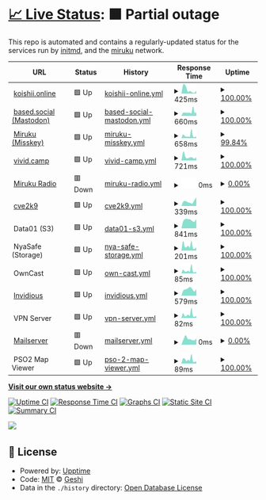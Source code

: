 # [📈 Live Status](https://status.miruku.cafe): <!--live status--> **🟧 Partial outage**

This repo is automated and contains a regularly-updated status for the services run by [initmd](geshii.moe), and the [miruku](miruku.cafe) network.

<!--start: status pages-->
<!-- This summary is generated by Upptime (https://github.com/upptime/upptime) -->
<!-- Do not edit this manually, your changes will be overwritten -->
<!-- prettier-ignore -->
| URL | Status | History | Response Time | Uptime |
| --- | ------ | ------- | ------------- | ------ |
| <img alt="" src="https://koishii.online/favicon.ico" height="13"> [koishii.online](https://koishii.online) | 🟩 Up | [koishii-online.yml](https://github.com/hytracer/status/commits/HEAD/history/koishii-online.yml) | <details><summary><img alt="Response time graph" src="./graphs/koishii-online/response-time-week.png" height="20"> 425ms</summary><br><a href="https://status.koishii.online/history/koishii-online"><img alt="Response time 500" src="https://img.shields.io/endpoint?url=https%3A%2F%2Fraw.githubusercontent.com%2Fhytracer%2Fstatus%2FHEAD%2Fapi%2Fkoishii-online%2Fresponse-time.json"></a><br><a href="https://status.koishii.online/history/koishii-online"><img alt="24-hour response time 303" src="https://img.shields.io/endpoint?url=https%3A%2F%2Fraw.githubusercontent.com%2Fhytracer%2Fstatus%2FHEAD%2Fapi%2Fkoishii-online%2Fresponse-time-day.json"></a><br><a href="https://status.koishii.online/history/koishii-online"><img alt="7-day response time 425" src="https://img.shields.io/endpoint?url=https%3A%2F%2Fraw.githubusercontent.com%2Fhytracer%2Fstatus%2FHEAD%2Fapi%2Fkoishii-online%2Fresponse-time-week.json"></a><br><a href="https://status.koishii.online/history/koishii-online"><img alt="30-day response time 459" src="https://img.shields.io/endpoint?url=https%3A%2F%2Fraw.githubusercontent.com%2Fhytracer%2Fstatus%2FHEAD%2Fapi%2Fkoishii-online%2Fresponse-time-month.json"></a><br><a href="https://status.koishii.online/history/koishii-online"><img alt="1-year response time 500" src="https://img.shields.io/endpoint?url=https%3A%2F%2Fraw.githubusercontent.com%2Fhytracer%2Fstatus%2FHEAD%2Fapi%2Fkoishii-online%2Fresponse-time-year.json"></a></details> | <details><summary><a href="https://status.koishii.online/history/koishii-online">100.00%</a></summary><a href="https://status.koishii.online/history/koishii-online"><img alt="All-time uptime 99.98%" src="https://img.shields.io/endpoint?url=https%3A%2F%2Fraw.githubusercontent.com%2Fhytracer%2Fstatus%2FHEAD%2Fapi%2Fkoishii-online%2Fuptime.json"></a><br><a href="https://status.koishii.online/history/koishii-online"><img alt="24-hour uptime 100.00%" src="https://img.shields.io/endpoint?url=https%3A%2F%2Fraw.githubusercontent.com%2Fhytracer%2Fstatus%2FHEAD%2Fapi%2Fkoishii-online%2Fuptime-day.json"></a><br><a href="https://status.koishii.online/history/koishii-online"><img alt="7-day uptime 100.00%" src="https://img.shields.io/endpoint?url=https%3A%2F%2Fraw.githubusercontent.com%2Fhytracer%2Fstatus%2FHEAD%2Fapi%2Fkoishii-online%2Fuptime-week.json"></a><br><a href="https://status.koishii.online/history/koishii-online"><img alt="30-day uptime 100.00%" src="https://img.shields.io/endpoint?url=https%3A%2F%2Fraw.githubusercontent.com%2Fhytracer%2Fstatus%2FHEAD%2Fapi%2Fkoishii-online%2Fuptime-month.json"></a><br><a href="https://status.koishii.online/history/koishii-online"><img alt="1-year uptime 99.98%" src="https://img.shields.io/endpoint?url=https%3A%2F%2Fraw.githubusercontent.com%2Fhytracer%2Fstatus%2FHEAD%2Fapi%2Fkoishii-online%2Fuptime-year.json"></a></details>
| <img alt="" src="https://based.social/favicon.ico" height="13"> [based.social (Mastodon)](https://based.social) | 🟩 Up | [based-social-mastodon.yml](https://github.com/hytracer/status/commits/HEAD/history/based-social-mastodon.yml) | <details><summary><img alt="Response time graph" src="./graphs/based-social-mastodon/response-time-week.png" height="20"> 660ms</summary><br><a href="https://status.koishii.online/history/based-social-mastodon"><img alt="Response time 1120" src="https://img.shields.io/endpoint?url=https%3A%2F%2Fraw.githubusercontent.com%2Fhytracer%2Fstatus%2FHEAD%2Fapi%2Fbased-social-mastodon%2Fresponse-time.json"></a><br><a href="https://status.koishii.online/history/based-social-mastodon"><img alt="24-hour response time 406" src="https://img.shields.io/endpoint?url=https%3A%2F%2Fraw.githubusercontent.com%2Fhytracer%2Fstatus%2FHEAD%2Fapi%2Fbased-social-mastodon%2Fresponse-time-day.json"></a><br><a href="https://status.koishii.online/history/based-social-mastodon"><img alt="7-day response time 660" src="https://img.shields.io/endpoint?url=https%3A%2F%2Fraw.githubusercontent.com%2Fhytracer%2Fstatus%2FHEAD%2Fapi%2Fbased-social-mastodon%2Fresponse-time-week.json"></a><br><a href="https://status.koishii.online/history/based-social-mastodon"><img alt="30-day response time 1179" src="https://img.shields.io/endpoint?url=https%3A%2F%2Fraw.githubusercontent.com%2Fhytracer%2Fstatus%2FHEAD%2Fapi%2Fbased-social-mastodon%2Fresponse-time-month.json"></a><br><a href="https://status.koishii.online/history/based-social-mastodon"><img alt="1-year response time 1205" src="https://img.shields.io/endpoint?url=https%3A%2F%2Fraw.githubusercontent.com%2Fhytracer%2Fstatus%2FHEAD%2Fapi%2Fbased-social-mastodon%2Fresponse-time-year.json"></a></details> | <details><summary><a href="https://status.koishii.online/history/based-social-mastodon">100.00%</a></summary><a href="https://status.koishii.online/history/based-social-mastodon"><img alt="All-time uptime 99.03%" src="https://img.shields.io/endpoint?url=https%3A%2F%2Fraw.githubusercontent.com%2Fhytracer%2Fstatus%2FHEAD%2Fapi%2Fbased-social-mastodon%2Fuptime.json"></a><br><a href="https://status.koishii.online/history/based-social-mastodon"><img alt="24-hour uptime 100.00%" src="https://img.shields.io/endpoint?url=https%3A%2F%2Fraw.githubusercontent.com%2Fhytracer%2Fstatus%2FHEAD%2Fapi%2Fbased-social-mastodon%2Fuptime-day.json"></a><br><a href="https://status.koishii.online/history/based-social-mastodon"><img alt="7-day uptime 100.00%" src="https://img.shields.io/endpoint?url=https%3A%2F%2Fraw.githubusercontent.com%2Fhytracer%2Fstatus%2FHEAD%2Fapi%2Fbased-social-mastodon%2Fuptime-week.json"></a><br><a href="https://status.koishii.online/history/based-social-mastodon"><img alt="30-day uptime 95.04%" src="https://img.shields.io/endpoint?url=https%3A%2F%2Fraw.githubusercontent.com%2Fhytracer%2Fstatus%2FHEAD%2Fapi%2Fbased-social-mastodon%2Fuptime-month.json"></a><br><a href="https://status.koishii.online/history/based-social-mastodon"><img alt="1-year uptime 98.66%" src="https://img.shields.io/endpoint?url=https%3A%2F%2Fraw.githubusercontent.com%2Fhytracer%2Fstatus%2FHEAD%2Fapi%2Fbased-social-mastodon%2Fuptime-year.json"></a></details>
| <img alt="" src="https://miruku.cafe/favicon.ico" height="13"> [Miruku (Misskey)](https://miruku.cafe) | 🟩 Up | [miruku-misskey.yml](https://github.com/hytracer/status/commits/HEAD/history/miruku-misskey.yml) | <details><summary><img alt="Response time graph" src="./graphs/miruku-misskey/response-time-week.png" height="20"> 658ms</summary><br><a href="https://status.koishii.online/history/miruku-misskey"><img alt="Response time 1530" src="https://img.shields.io/endpoint?url=https%3A%2F%2Fraw.githubusercontent.com%2Fhytracer%2Fstatus%2FHEAD%2Fapi%2Fmiruku-misskey%2Fresponse-time.json"></a><br><a href="https://status.koishii.online/history/miruku-misskey"><img alt="24-hour response time 680" src="https://img.shields.io/endpoint?url=https%3A%2F%2Fraw.githubusercontent.com%2Fhytracer%2Fstatus%2FHEAD%2Fapi%2Fmiruku-misskey%2Fresponse-time-day.json"></a><br><a href="https://status.koishii.online/history/miruku-misskey"><img alt="7-day response time 658" src="https://img.shields.io/endpoint?url=https%3A%2F%2Fraw.githubusercontent.com%2Fhytracer%2Fstatus%2FHEAD%2Fapi%2Fmiruku-misskey%2Fresponse-time-week.json"></a><br><a href="https://status.koishii.online/history/miruku-misskey"><img alt="30-day response time 1619" src="https://img.shields.io/endpoint?url=https%3A%2F%2Fraw.githubusercontent.com%2Fhytracer%2Fstatus%2FHEAD%2Fapi%2Fmiruku-misskey%2Fresponse-time-month.json"></a><br><a href="https://status.koishii.online/history/miruku-misskey"><img alt="1-year response time 1752" src="https://img.shields.io/endpoint?url=https%3A%2F%2Fraw.githubusercontent.com%2Fhytracer%2Fstatus%2FHEAD%2Fapi%2Fmiruku-misskey%2Fresponse-time-year.json"></a></details> | <details><summary><a href="https://status.koishii.online/history/miruku-misskey">99.84%</a></summary><a href="https://status.koishii.online/history/miruku-misskey"><img alt="All-time uptime 99.62%" src="https://img.shields.io/endpoint?url=https%3A%2F%2Fraw.githubusercontent.com%2Fhytracer%2Fstatus%2FHEAD%2Fapi%2Fmiruku-misskey%2Fuptime.json"></a><br><a href="https://status.koishii.online/history/miruku-misskey"><img alt="24-hour uptime 100.00%" src="https://img.shields.io/endpoint?url=https%3A%2F%2Fraw.githubusercontent.com%2Fhytracer%2Fstatus%2FHEAD%2Fapi%2Fmiruku-misskey%2Fuptime-day.json"></a><br><a href="https://status.koishii.online/history/miruku-misskey"><img alt="7-day uptime 99.84%" src="https://img.shields.io/endpoint?url=https%3A%2F%2Fraw.githubusercontent.com%2Fhytracer%2Fstatus%2FHEAD%2Fapi%2Fmiruku-misskey%2Fuptime-week.json"></a><br><a href="https://status.koishii.online/history/miruku-misskey"><img alt="30-day uptime 99.73%" src="https://img.shields.io/endpoint?url=https%3A%2F%2Fraw.githubusercontent.com%2Fhytracer%2Fstatus%2FHEAD%2Fapi%2Fmiruku-misskey%2Fuptime-month.json"></a><br><a href="https://status.koishii.online/history/miruku-misskey"><img alt="1-year uptime 99.58%" src="https://img.shields.io/endpoint?url=https%3A%2F%2Fraw.githubusercontent.com%2Fhytracer%2Fstatus%2FHEAD%2Fapi%2Fmiruku-misskey%2Fuptime-year.json"></a></details>
| <img alt="" src="https://vivid.camp/favicon.ico" height="13"> [vivid.camp](https://vivid.camp) | 🟩 Up | [vivid-camp.yml](https://github.com/hytracer/status/commits/HEAD/history/vivid-camp.yml) | <details><summary><img alt="Response time graph" src="./graphs/vivid-camp/response-time-week.png" height="20"> 721ms</summary><br><a href="https://status.koishii.online/history/vivid-camp"><img alt="Response time 563" src="https://img.shields.io/endpoint?url=https%3A%2F%2Fraw.githubusercontent.com%2Fhytracer%2Fstatus%2FHEAD%2Fapi%2Fvivid-camp%2Fresponse-time.json"></a><br><a href="https://status.koishii.online/history/vivid-camp"><img alt="24-hour response time 755" src="https://img.shields.io/endpoint?url=https%3A%2F%2Fraw.githubusercontent.com%2Fhytracer%2Fstatus%2FHEAD%2Fapi%2Fvivid-camp%2Fresponse-time-day.json"></a><br><a href="https://status.koishii.online/history/vivid-camp"><img alt="7-day response time 721" src="https://img.shields.io/endpoint?url=https%3A%2F%2Fraw.githubusercontent.com%2Fhytracer%2Fstatus%2FHEAD%2Fapi%2Fvivid-camp%2Fresponse-time-week.json"></a><br><a href="https://status.koishii.online/history/vivid-camp"><img alt="30-day response time 738" src="https://img.shields.io/endpoint?url=https%3A%2F%2Fraw.githubusercontent.com%2Fhytracer%2Fstatus%2FHEAD%2Fapi%2Fvivid-camp%2Fresponse-time-month.json"></a><br><a href="https://status.koishii.online/history/vivid-camp"><img alt="1-year response time 563" src="https://img.shields.io/endpoint?url=https%3A%2F%2Fraw.githubusercontent.com%2Fhytracer%2Fstatus%2FHEAD%2Fapi%2Fvivid-camp%2Fresponse-time-year.json"></a></details> | <details><summary><a href="https://status.koishii.online/history/vivid-camp">100.00%</a></summary><a href="https://status.koishii.online/history/vivid-camp"><img alt="All-time uptime 99.99%" src="https://img.shields.io/endpoint?url=https%3A%2F%2Fraw.githubusercontent.com%2Fhytracer%2Fstatus%2FHEAD%2Fapi%2Fvivid-camp%2Fuptime.json"></a><br><a href="https://status.koishii.online/history/vivid-camp"><img alt="24-hour uptime 100.00%" src="https://img.shields.io/endpoint?url=https%3A%2F%2Fraw.githubusercontent.com%2Fhytracer%2Fstatus%2FHEAD%2Fapi%2Fvivid-camp%2Fuptime-day.json"></a><br><a href="https://status.koishii.online/history/vivid-camp"><img alt="7-day uptime 100.00%" src="https://img.shields.io/endpoint?url=https%3A%2F%2Fraw.githubusercontent.com%2Fhytracer%2Fstatus%2FHEAD%2Fapi%2Fvivid-camp%2Fuptime-week.json"></a><br><a href="https://status.koishii.online/history/vivid-camp"><img alt="30-day uptime 100.00%" src="https://img.shields.io/endpoint?url=https%3A%2F%2Fraw.githubusercontent.com%2Fhytracer%2Fstatus%2FHEAD%2Fapi%2Fvivid-camp%2Fuptime-month.json"></a><br><a href="https://status.koishii.online/history/vivid-camp"><img alt="1-year uptime 99.99%" src="https://img.shields.io/endpoint?url=https%3A%2F%2Fraw.githubusercontent.com%2Fhytracer%2Fstatus%2FHEAD%2Fapi%2Fvivid-camp%2Fuptime-year.json"></a></details>
| <img alt="" src="https://radio.miruku.cafe/favicon.ico" height="13"> [Miruku Radio](https://radio.miruku.cafe) | 🟥 Down | [miruku-radio.yml](https://github.com/hytracer/status/commits/HEAD/history/miruku-radio.yml) | <details><summary><img alt="Response time graph" src="./graphs/miruku-radio/response-time-week.png" height="20"> 0ms</summary><br><a href="https://status.koishii.online/history/miruku-radio"><img alt="Response time 700" src="https://img.shields.io/endpoint?url=https%3A%2F%2Fraw.githubusercontent.com%2Fhytracer%2Fstatus%2FHEAD%2Fapi%2Fmiruku-radio%2Fresponse-time.json"></a><br><a href="https://status.koishii.online/history/miruku-radio"><img alt="24-hour response time 0" src="https://img.shields.io/endpoint?url=https%3A%2F%2Fraw.githubusercontent.com%2Fhytracer%2Fstatus%2FHEAD%2Fapi%2Fmiruku-radio%2Fresponse-time-day.json"></a><br><a href="https://status.koishii.online/history/miruku-radio"><img alt="7-day response time 0" src="https://img.shields.io/endpoint?url=https%3A%2F%2Fraw.githubusercontent.com%2Fhytracer%2Fstatus%2FHEAD%2Fapi%2Fmiruku-radio%2Fresponse-time-week.json"></a><br><a href="https://status.koishii.online/history/miruku-radio"><img alt="30-day response time 0" src="https://img.shields.io/endpoint?url=https%3A%2F%2Fraw.githubusercontent.com%2Fhytracer%2Fstatus%2FHEAD%2Fapi%2Fmiruku-radio%2Fresponse-time-month.json"></a><br><a href="https://status.koishii.online/history/miruku-radio"><img alt="1-year response time 300" src="https://img.shields.io/endpoint?url=https%3A%2F%2Fraw.githubusercontent.com%2Fhytracer%2Fstatus%2FHEAD%2Fapi%2Fmiruku-radio%2Fresponse-time-year.json"></a></details> | <details><summary><a href="https://status.koishii.online/history/miruku-radio">0.00%</a></summary><a href="https://status.koishii.online/history/miruku-radio"><img alt="All-time uptime 5.14%" src="https://img.shields.io/endpoint?url=https%3A%2F%2Fraw.githubusercontent.com%2Fhytracer%2Fstatus%2FHEAD%2Fapi%2Fmiruku-radio%2Fuptime.json"></a><br><a href="https://status.koishii.online/history/miruku-radio"><img alt="24-hour uptime 0.00%" src="https://img.shields.io/endpoint?url=https%3A%2F%2Fraw.githubusercontent.com%2Fhytracer%2Fstatus%2FHEAD%2Fapi%2Fmiruku-radio%2Fuptime-day.json"></a><br><a href="https://status.koishii.online/history/miruku-radio"><img alt="7-day uptime 0.00%" src="https://img.shields.io/endpoint?url=https%3A%2F%2Fraw.githubusercontent.com%2Fhytracer%2Fstatus%2FHEAD%2Fapi%2Fmiruku-radio%2Fuptime-week.json"></a><br><a href="https://status.koishii.online/history/miruku-radio"><img alt="30-day uptime 0.00%" src="https://img.shields.io/endpoint?url=https%3A%2F%2Fraw.githubusercontent.com%2Fhytracer%2Fstatus%2FHEAD%2Fapi%2Fmiruku-radio%2Fuptime-month.json"></a><br><a href="https://status.koishii.online/history/miruku-radio"><img alt="1-year uptime 0.00%" src="https://img.shields.io/endpoint?url=https%3A%2F%2Fraw.githubusercontent.com%2Fhytracer%2Fstatus%2FHEAD%2Fapi%2Fmiruku-radio%2Fuptime-year.json"></a></details>
| <img alt="" src="https://cve2k9.club/favicon.ico" height="13"> [cve2k9](https://cve2k9.club) | 🟩 Up | [cve2k9.yml](https://github.com/hytracer/status/commits/HEAD/history/cve2k9.yml) | <details><summary><img alt="Response time graph" src="./graphs/cve2k9/response-time-week.png" height="20"> 339ms</summary><br><a href="https://status.koishii.online/history/cve2k9"><img alt="Response time 179" src="https://img.shields.io/endpoint?url=https%3A%2F%2Fraw.githubusercontent.com%2Fhytracer%2Fstatus%2FHEAD%2Fapi%2Fcve2k9%2Fresponse-time.json"></a><br><a href="https://status.koishii.online/history/cve2k9"><img alt="24-hour response time 473" src="https://img.shields.io/endpoint?url=https%3A%2F%2Fraw.githubusercontent.com%2Fhytracer%2Fstatus%2FHEAD%2Fapi%2Fcve2k9%2Fresponse-time-day.json"></a><br><a href="https://status.koishii.online/history/cve2k9"><img alt="7-day response time 339" src="https://img.shields.io/endpoint?url=https%3A%2F%2Fraw.githubusercontent.com%2Fhytracer%2Fstatus%2FHEAD%2Fapi%2Fcve2k9%2Fresponse-time-week.json"></a><br><a href="https://status.koishii.online/history/cve2k9"><img alt="30-day response time 192" src="https://img.shields.io/endpoint?url=https%3A%2F%2Fraw.githubusercontent.com%2Fhytracer%2Fstatus%2FHEAD%2Fapi%2Fcve2k9%2Fresponse-time-month.json"></a><br><a href="https://status.koishii.online/history/cve2k9"><img alt="1-year response time 179" src="https://img.shields.io/endpoint?url=https%3A%2F%2Fraw.githubusercontent.com%2Fhytracer%2Fstatus%2FHEAD%2Fapi%2Fcve2k9%2Fresponse-time-year.json"></a></details> | <details><summary><a href="https://status.koishii.online/history/cve2k9">100.00%</a></summary><a href="https://status.koishii.online/history/cve2k9"><img alt="All-time uptime 85.99%" src="https://img.shields.io/endpoint?url=https%3A%2F%2Fraw.githubusercontent.com%2Fhytracer%2Fstatus%2FHEAD%2Fapi%2Fcve2k9%2Fuptime.json"></a><br><a href="https://status.koishii.online/history/cve2k9"><img alt="24-hour uptime 100.00%" src="https://img.shields.io/endpoint?url=https%3A%2F%2Fraw.githubusercontent.com%2Fhytracer%2Fstatus%2FHEAD%2Fapi%2Fcve2k9%2Fuptime-day.json"></a><br><a href="https://status.koishii.online/history/cve2k9"><img alt="7-day uptime 100.00%" src="https://img.shields.io/endpoint?url=https%3A%2F%2Fraw.githubusercontent.com%2Fhytracer%2Fstatus%2FHEAD%2Fapi%2Fcve2k9%2Fuptime-week.json"></a><br><a href="https://status.koishii.online/history/cve2k9"><img alt="30-day uptime 100.00%" src="https://img.shields.io/endpoint?url=https%3A%2F%2Fraw.githubusercontent.com%2Fhytracer%2Fstatus%2FHEAD%2Fapi%2Fcve2k9%2Fuptime-month.json"></a><br><a href="https://status.koishii.online/history/cve2k9"><img alt="1-year uptime 85.99%" src="https://img.shields.io/endpoint?url=https%3A%2F%2Fraw.githubusercontent.com%2Fhytracer%2Fstatus%2FHEAD%2Fapi%2Fcve2k9%2Fuptime-year.json"></a></details>
| <img alt="" src="https://cdn-icons-png.flaticon.com/512/1925/1925155.png" height="13"> Data01 (S3) | 🟩 Up | [data01-s3.yml](https://github.com/hytracer/status/commits/HEAD/history/data01-s3.yml) | <details><summary><img alt="Response time graph" src="./graphs/data01-s3/response-time-week.png" height="20"> 841ms</summary><br><a href="https://status.koishii.online/history/data01-s3"><img alt="Response time 1018" src="https://img.shields.io/endpoint?url=https%3A%2F%2Fraw.githubusercontent.com%2Fhytracer%2Fstatus%2FHEAD%2Fapi%2Fdata01-s3%2Fresponse-time.json"></a><br><a href="https://status.koishii.online/history/data01-s3"><img alt="24-hour response time 795" src="https://img.shields.io/endpoint?url=https%3A%2F%2Fraw.githubusercontent.com%2Fhytracer%2Fstatus%2FHEAD%2Fapi%2Fdata01-s3%2Fresponse-time-day.json"></a><br><a href="https://status.koishii.online/history/data01-s3"><img alt="7-day response time 841" src="https://img.shields.io/endpoint?url=https%3A%2F%2Fraw.githubusercontent.com%2Fhytracer%2Fstatus%2FHEAD%2Fapi%2Fdata01-s3%2Fresponse-time-week.json"></a><br><a href="https://status.koishii.online/history/data01-s3"><img alt="30-day response time 910" src="https://img.shields.io/endpoint?url=https%3A%2F%2Fraw.githubusercontent.com%2Fhytracer%2Fstatus%2FHEAD%2Fapi%2Fdata01-s3%2Fresponse-time-month.json"></a><br><a href="https://status.koishii.online/history/data01-s3"><img alt="1-year response time 1006" src="https://img.shields.io/endpoint?url=https%3A%2F%2Fraw.githubusercontent.com%2Fhytracer%2Fstatus%2FHEAD%2Fapi%2Fdata01-s3%2Fresponse-time-year.json"></a></details> | <details><summary><a href="https://status.koishii.online/history/data01-s3">100.00%</a></summary><a href="https://status.koishii.online/history/data01-s3"><img alt="All-time uptime 99.98%" src="https://img.shields.io/endpoint?url=https%3A%2F%2Fraw.githubusercontent.com%2Fhytracer%2Fstatus%2FHEAD%2Fapi%2Fdata01-s3%2Fuptime.json"></a><br><a href="https://status.koishii.online/history/data01-s3"><img alt="24-hour uptime 100.00%" src="https://img.shields.io/endpoint?url=https%3A%2F%2Fraw.githubusercontent.com%2Fhytracer%2Fstatus%2FHEAD%2Fapi%2Fdata01-s3%2Fuptime-day.json"></a><br><a href="https://status.koishii.online/history/data01-s3"><img alt="7-day uptime 100.00%" src="https://img.shields.io/endpoint?url=https%3A%2F%2Fraw.githubusercontent.com%2Fhytracer%2Fstatus%2FHEAD%2Fapi%2Fdata01-s3%2Fuptime-week.json"></a><br><a href="https://status.koishii.online/history/data01-s3"><img alt="30-day uptime 100.00%" src="https://img.shields.io/endpoint?url=https%3A%2F%2Fraw.githubusercontent.com%2Fhytracer%2Fstatus%2FHEAD%2Fapi%2Fdata01-s3%2Fuptime-month.json"></a><br><a href="https://status.koishii.online/history/data01-s3"><img alt="1-year uptime 99.99%" src="https://img.shields.io/endpoint?url=https%3A%2F%2Fraw.githubusercontent.com%2Fhytracer%2Fstatus%2FHEAD%2Fapi%2Fdata01-s3%2Fuptime-year.json"></a></details>
| <img alt="" src="http://files.geshii.moe/favicon.ico" height="13"> NyaSafe (Storage) | 🟩 Up | [nya-safe-storage.yml](https://github.com/hytracer/status/commits/HEAD/history/nya-safe-storage.yml) | <details><summary><img alt="Response time graph" src="./graphs/nya-safe-storage/response-time-week.png" height="20"> 201ms</summary><br><a href="https://status.koishii.online/history/nya-safe-storage"><img alt="Response time 189" src="https://img.shields.io/endpoint?url=https%3A%2F%2Fraw.githubusercontent.com%2Fhytracer%2Fstatus%2FHEAD%2Fapi%2Fnya-safe-storage%2Fresponse-time.json"></a><br><a href="https://status.koishii.online/history/nya-safe-storage"><img alt="24-hour response time 120" src="https://img.shields.io/endpoint?url=https%3A%2F%2Fraw.githubusercontent.com%2Fhytracer%2Fstatus%2FHEAD%2Fapi%2Fnya-safe-storage%2Fresponse-time-day.json"></a><br><a href="https://status.koishii.online/history/nya-safe-storage"><img alt="7-day response time 201" src="https://img.shields.io/endpoint?url=https%3A%2F%2Fraw.githubusercontent.com%2Fhytracer%2Fstatus%2FHEAD%2Fapi%2Fnya-safe-storage%2Fresponse-time-week.json"></a><br><a href="https://status.koishii.online/history/nya-safe-storage"><img alt="30-day response time 257" src="https://img.shields.io/endpoint?url=https%3A%2F%2Fraw.githubusercontent.com%2Fhytracer%2Fstatus%2FHEAD%2Fapi%2Fnya-safe-storage%2Fresponse-time-month.json"></a><br><a href="https://status.koishii.online/history/nya-safe-storage"><img alt="1-year response time 190" src="https://img.shields.io/endpoint?url=https%3A%2F%2Fraw.githubusercontent.com%2Fhytracer%2Fstatus%2FHEAD%2Fapi%2Fnya-safe-storage%2Fresponse-time-year.json"></a></details> | <details><summary><a href="https://status.koishii.online/history/nya-safe-storage">100.00%</a></summary><a href="https://status.koishii.online/history/nya-safe-storage"><img alt="All-time uptime 99.99%" src="https://img.shields.io/endpoint?url=https%3A%2F%2Fraw.githubusercontent.com%2Fhytracer%2Fstatus%2FHEAD%2Fapi%2Fnya-safe-storage%2Fuptime.json"></a><br><a href="https://status.koishii.online/history/nya-safe-storage"><img alt="24-hour uptime 100.00%" src="https://img.shields.io/endpoint?url=https%3A%2F%2Fraw.githubusercontent.com%2Fhytracer%2Fstatus%2FHEAD%2Fapi%2Fnya-safe-storage%2Fuptime-day.json"></a><br><a href="https://status.koishii.online/history/nya-safe-storage"><img alt="7-day uptime 100.00%" src="https://img.shields.io/endpoint?url=https%3A%2F%2Fraw.githubusercontent.com%2Fhytracer%2Fstatus%2FHEAD%2Fapi%2Fnya-safe-storage%2Fuptime-week.json"></a><br><a href="https://status.koishii.online/history/nya-safe-storage"><img alt="30-day uptime 100.00%" src="https://img.shields.io/endpoint?url=https%3A%2F%2Fraw.githubusercontent.com%2Fhytracer%2Fstatus%2FHEAD%2Fapi%2Fnya-safe-storage%2Fuptime-month.json"></a><br><a href="https://status.koishii.online/history/nya-safe-storage"><img alt="1-year uptime 99.99%" src="https://img.shields.io/endpoint?url=https%3A%2F%2Fraw.githubusercontent.com%2Fhytracer%2Fstatus%2FHEAD%2Fapi%2Fnya-safe-storage%2Fuptime-year.json"></a></details>
| <img alt="" src="http://nyan.initmd.xyz/favicon.ico" height="13"> OwnCast | 🟩 Up | [own-cast.yml](https://github.com/hytracer/status/commits/HEAD/history/own-cast.yml) | <details><summary><img alt="Response time graph" src="./graphs/own-cast/response-time-week.png" height="20"> 85ms</summary><br><a href="https://status.koishii.online/history/own-cast"><img alt="Response time 93" src="https://img.shields.io/endpoint?url=https%3A%2F%2Fraw.githubusercontent.com%2Fhytracer%2Fstatus%2FHEAD%2Fapi%2Fown-cast%2Fresponse-time.json"></a><br><a href="https://status.koishii.online/history/own-cast"><img alt="24-hour response time 70" src="https://img.shields.io/endpoint?url=https%3A%2F%2Fraw.githubusercontent.com%2Fhytracer%2Fstatus%2FHEAD%2Fapi%2Fown-cast%2Fresponse-time-day.json"></a><br><a href="https://status.koishii.online/history/own-cast"><img alt="7-day response time 85" src="https://img.shields.io/endpoint?url=https%3A%2F%2Fraw.githubusercontent.com%2Fhytracer%2Fstatus%2FHEAD%2Fapi%2Fown-cast%2Fresponse-time-week.json"></a><br><a href="https://status.koishii.online/history/own-cast"><img alt="30-day response time 99" src="https://img.shields.io/endpoint?url=https%3A%2F%2Fraw.githubusercontent.com%2Fhytracer%2Fstatus%2FHEAD%2Fapi%2Fown-cast%2Fresponse-time-month.json"></a><br><a href="https://status.koishii.online/history/own-cast"><img alt="1-year response time 94" src="https://img.shields.io/endpoint?url=https%3A%2F%2Fraw.githubusercontent.com%2Fhytracer%2Fstatus%2FHEAD%2Fapi%2Fown-cast%2Fresponse-time-year.json"></a></details> | <details><summary><a href="https://status.koishii.online/history/own-cast">100.00%</a></summary><a href="https://status.koishii.online/history/own-cast"><img alt="All-time uptime 99.99%" src="https://img.shields.io/endpoint?url=https%3A%2F%2Fraw.githubusercontent.com%2Fhytracer%2Fstatus%2FHEAD%2Fapi%2Fown-cast%2Fuptime.json"></a><br><a href="https://status.koishii.online/history/own-cast"><img alt="24-hour uptime 100.00%" src="https://img.shields.io/endpoint?url=https%3A%2F%2Fraw.githubusercontent.com%2Fhytracer%2Fstatus%2FHEAD%2Fapi%2Fown-cast%2Fuptime-day.json"></a><br><a href="https://status.koishii.online/history/own-cast"><img alt="7-day uptime 100.00%" src="https://img.shields.io/endpoint?url=https%3A%2F%2Fraw.githubusercontent.com%2Fhytracer%2Fstatus%2FHEAD%2Fapi%2Fown-cast%2Fuptime-week.json"></a><br><a href="https://status.koishii.online/history/own-cast"><img alt="30-day uptime 100.00%" src="https://img.shields.io/endpoint?url=https%3A%2F%2Fraw.githubusercontent.com%2Fhytracer%2Fstatus%2FHEAD%2Fapi%2Fown-cast%2Fuptime-month.json"></a><br><a href="https://status.koishii.online/history/own-cast"><img alt="1-year uptime 99.99%" src="https://img.shields.io/endpoint?url=https%3A%2F%2Fraw.githubusercontent.com%2Fhytracer%2Fstatus%2FHEAD%2Fapi%2Fown-cast%2Fuptime-year.json"></a></details>
| <img alt="" src="https://yt.miruku.cafe/favicon.ico" height="13"> [Invidious](https://yt.miruku.cafe/) | 🟩 Up | [invidious.yml](https://github.com/hytracer/status/commits/HEAD/history/invidious.yml) | <details><summary><img alt="Response time graph" src="./graphs/invidious/response-time-week.png" height="20"> 579ms</summary><br><a href="https://status.koishii.online/history/invidious"><img alt="Response time 902" src="https://img.shields.io/endpoint?url=https%3A%2F%2Fraw.githubusercontent.com%2Fhytracer%2Fstatus%2FHEAD%2Fapi%2Finvidious%2Fresponse-time.json"></a><br><a href="https://status.koishii.online/history/invidious"><img alt="24-hour response time 497" src="https://img.shields.io/endpoint?url=https%3A%2F%2Fraw.githubusercontent.com%2Fhytracer%2Fstatus%2FHEAD%2Fapi%2Finvidious%2Fresponse-time-day.json"></a><br><a href="https://status.koishii.online/history/invidious"><img alt="7-day response time 579" src="https://img.shields.io/endpoint?url=https%3A%2F%2Fraw.githubusercontent.com%2Fhytracer%2Fstatus%2FHEAD%2Fapi%2Finvidious%2Fresponse-time-week.json"></a><br><a href="https://status.koishii.online/history/invidious"><img alt="30-day response time 669" src="https://img.shields.io/endpoint?url=https%3A%2F%2Fraw.githubusercontent.com%2Fhytracer%2Fstatus%2FHEAD%2Fapi%2Finvidious%2Fresponse-time-month.json"></a><br><a href="https://status.koishii.online/history/invidious"><img alt="1-year response time 902" src="https://img.shields.io/endpoint?url=https%3A%2F%2Fraw.githubusercontent.com%2Fhytracer%2Fstatus%2FHEAD%2Fapi%2Finvidious%2Fresponse-time-year.json"></a></details> | <details><summary><a href="https://status.koishii.online/history/invidious">100.00%</a></summary><a href="https://status.koishii.online/history/invidious"><img alt="All-time uptime 99.67%" src="https://img.shields.io/endpoint?url=https%3A%2F%2Fraw.githubusercontent.com%2Fhytracer%2Fstatus%2FHEAD%2Fapi%2Finvidious%2Fuptime.json"></a><br><a href="https://status.koishii.online/history/invidious"><img alt="24-hour uptime 100.00%" src="https://img.shields.io/endpoint?url=https%3A%2F%2Fraw.githubusercontent.com%2Fhytracer%2Fstatus%2FHEAD%2Fapi%2Finvidious%2Fuptime-day.json"></a><br><a href="https://status.koishii.online/history/invidious"><img alt="7-day uptime 100.00%" src="https://img.shields.io/endpoint?url=https%3A%2F%2Fraw.githubusercontent.com%2Fhytracer%2Fstatus%2FHEAD%2Fapi%2Finvidious%2Fuptime-week.json"></a><br><a href="https://status.koishii.online/history/invidious"><img alt="30-day uptime 99.91%" src="https://img.shields.io/endpoint?url=https%3A%2F%2Fraw.githubusercontent.com%2Fhytracer%2Fstatus%2FHEAD%2Fapi%2Finvidious%2Fuptime-month.json"></a><br><a href="https://status.koishii.online/history/invidious"><img alt="1-year uptime 99.67%" src="https://img.shields.io/endpoint?url=https%3A%2F%2Fraw.githubusercontent.com%2Fhytracer%2Fstatus%2FHEAD%2Fapi%2Finvidious%2Fuptime-year.json"></a></details>
| <img alt="" src="https://cdn-icons-png.flaticon.com/512/1925/1925155.png" height="13"> VPN Server | 🟩 Up | [vpn-server.yml](https://github.com/hytracer/status/commits/HEAD/history/vpn-server.yml) | <details><summary><img alt="Response time graph" src="./graphs/vpn-server/response-time-week.png" height="20"> 82ms</summary><br><a href="https://status.koishii.online/history/vpn-server"><img alt="Response time 97" src="https://img.shields.io/endpoint?url=https%3A%2F%2Fraw.githubusercontent.com%2Fhytracer%2Fstatus%2FHEAD%2Fapi%2Fvpn-server%2Fresponse-time.json"></a><br><a href="https://status.koishii.online/history/vpn-server"><img alt="24-hour response time 64" src="https://img.shields.io/endpoint?url=https%3A%2F%2Fraw.githubusercontent.com%2Fhytracer%2Fstatus%2FHEAD%2Fapi%2Fvpn-server%2Fresponse-time-day.json"></a><br><a href="https://status.koishii.online/history/vpn-server"><img alt="7-day response time 82" src="https://img.shields.io/endpoint?url=https%3A%2F%2Fraw.githubusercontent.com%2Fhytracer%2Fstatus%2FHEAD%2Fapi%2Fvpn-server%2Fresponse-time-week.json"></a><br><a href="https://status.koishii.online/history/vpn-server"><img alt="30-day response time 104" src="https://img.shields.io/endpoint?url=https%3A%2F%2Fraw.githubusercontent.com%2Fhytracer%2Fstatus%2FHEAD%2Fapi%2Fvpn-server%2Fresponse-time-month.json"></a><br><a href="https://status.koishii.online/history/vpn-server"><img alt="1-year response time 98" src="https://img.shields.io/endpoint?url=https%3A%2F%2Fraw.githubusercontent.com%2Fhytracer%2Fstatus%2FHEAD%2Fapi%2Fvpn-server%2Fresponse-time-year.json"></a></details> | <details><summary><a href="https://status.koishii.online/history/vpn-server">100.00%</a></summary><a href="https://status.koishii.online/history/vpn-server"><img alt="All-time uptime 99.99%" src="https://img.shields.io/endpoint?url=https%3A%2F%2Fraw.githubusercontent.com%2Fhytracer%2Fstatus%2FHEAD%2Fapi%2Fvpn-server%2Fuptime.json"></a><br><a href="https://status.koishii.online/history/vpn-server"><img alt="24-hour uptime 100.00%" src="https://img.shields.io/endpoint?url=https%3A%2F%2Fraw.githubusercontent.com%2Fhytracer%2Fstatus%2FHEAD%2Fapi%2Fvpn-server%2Fuptime-day.json"></a><br><a href="https://status.koishii.online/history/vpn-server"><img alt="7-day uptime 100.00%" src="https://img.shields.io/endpoint?url=https%3A%2F%2Fraw.githubusercontent.com%2Fhytracer%2Fstatus%2FHEAD%2Fapi%2Fvpn-server%2Fuptime-week.json"></a><br><a href="https://status.koishii.online/history/vpn-server"><img alt="30-day uptime 100.00%" src="https://img.shields.io/endpoint?url=https%3A%2F%2Fraw.githubusercontent.com%2Fhytracer%2Fstatus%2FHEAD%2Fapi%2Fvpn-server%2Fuptime-month.json"></a><br><a href="https://status.koishii.online/history/vpn-server"><img alt="1-year uptime 99.99%" src="https://img.shields.io/endpoint?url=https%3A%2F%2Fraw.githubusercontent.com%2Fhytracer%2Fstatus%2FHEAD%2Fapi%2Fvpn-server%2Fuptime-year.json"></a></details>
| <img alt="" src="https://mail.amogus.cloud/img/cow_mailcow.svg" height="13"> [Mailserver](vps.srv.janderedev.xyz) | 🟥 Down | [mailserver.yml](https://github.com/hytracer/status/commits/HEAD/history/mailserver.yml) | <details><summary><img alt="Response time graph" src="./graphs/mailserver/response-time-week.png" height="20"> 0ms</summary><br><a href="https://status.koishii.online/history/mailserver"><img alt="Response time 166" src="https://img.shields.io/endpoint?url=https%3A%2F%2Fraw.githubusercontent.com%2Fhytracer%2Fstatus%2FHEAD%2Fapi%2Fmailserver%2Fresponse-time.json"></a><br><a href="https://status.koishii.online/history/mailserver"><img alt="24-hour response time 0" src="https://img.shields.io/endpoint?url=https%3A%2F%2Fraw.githubusercontent.com%2Fhytracer%2Fstatus%2FHEAD%2Fapi%2Fmailserver%2Fresponse-time-day.json"></a><br><a href="https://status.koishii.online/history/mailserver"><img alt="7-day response time 0" src="https://img.shields.io/endpoint?url=https%3A%2F%2Fraw.githubusercontent.com%2Fhytracer%2Fstatus%2FHEAD%2Fapi%2Fmailserver%2Fresponse-time-week.json"></a><br><a href="https://status.koishii.online/history/mailserver"><img alt="30-day response time 0" src="https://img.shields.io/endpoint?url=https%3A%2F%2Fraw.githubusercontent.com%2Fhytracer%2Fstatus%2FHEAD%2Fapi%2Fmailserver%2Fresponse-time-month.json"></a><br><a href="https://status.koishii.online/history/mailserver"><img alt="1-year response time 163" src="https://img.shields.io/endpoint?url=https%3A%2F%2Fraw.githubusercontent.com%2Fhytracer%2Fstatus%2FHEAD%2Fapi%2Fmailserver%2Fresponse-time-year.json"></a></details> | <details><summary><a href="https://status.koishii.online/history/mailserver">0.00%</a></summary><a href="https://status.koishii.online/history/mailserver"><img alt="All-time uptime 77.22%" src="https://img.shields.io/endpoint?url=https%3A%2F%2Fraw.githubusercontent.com%2Fhytracer%2Fstatus%2FHEAD%2Fapi%2Fmailserver%2Fuptime.json"></a><br><a href="https://status.koishii.online/history/mailserver"><img alt="24-hour uptime 0.00%" src="https://img.shields.io/endpoint?url=https%3A%2F%2Fraw.githubusercontent.com%2Fhytracer%2Fstatus%2FHEAD%2Fapi%2Fmailserver%2Fuptime-day.json"></a><br><a href="https://status.koishii.online/history/mailserver"><img alt="7-day uptime 0.00%" src="https://img.shields.io/endpoint?url=https%3A%2F%2Fraw.githubusercontent.com%2Fhytracer%2Fstatus%2FHEAD%2Fapi%2Fmailserver%2Fuptime-week.json"></a><br><a href="https://status.koishii.online/history/mailserver"><img alt="30-day uptime 0.00%" src="https://img.shields.io/endpoint?url=https%3A%2F%2Fraw.githubusercontent.com%2Fhytracer%2Fstatus%2FHEAD%2Fapi%2Fmailserver%2Fuptime-month.json"></a><br><a href="https://status.koishii.online/history/mailserver"><img alt="1-year uptime 72.76%" src="https://img.shields.io/endpoint?url=https%3A%2F%2Fraw.githubusercontent.com%2Fhytracer%2Fstatus%2FHEAD%2Fapi%2Fmailserver%2Fuptime-year.json"></a></details>
| <img alt="" src="http://map.geshii.moe/favicon.ico" height="13"> PSO2 Map Viewer | 🟩 Up | [pso-2-map-viewer.yml](https://github.com/hytracer/status/commits/HEAD/history/pso-2-map-viewer.yml) | <details><summary><img alt="Response time graph" src="./graphs/pso-2-map-viewer/response-time-week.png" height="20"> 89ms</summary><br><a href="https://status.koishii.online/history/pso-2-map-viewer"><img alt="Response time 96" src="https://img.shields.io/endpoint?url=https%3A%2F%2Fraw.githubusercontent.com%2Fhytracer%2Fstatus%2FHEAD%2Fapi%2Fpso-2-map-viewer%2Fresponse-time.json"></a><br><a href="https://status.koishii.online/history/pso-2-map-viewer"><img alt="24-hour response time 111" src="https://img.shields.io/endpoint?url=https%3A%2F%2Fraw.githubusercontent.com%2Fhytracer%2Fstatus%2FHEAD%2Fapi%2Fpso-2-map-viewer%2Fresponse-time-day.json"></a><br><a href="https://status.koishii.online/history/pso-2-map-viewer"><img alt="7-day response time 89" src="https://img.shields.io/endpoint?url=https%3A%2F%2Fraw.githubusercontent.com%2Fhytracer%2Fstatus%2FHEAD%2Fapi%2Fpso-2-map-viewer%2Fresponse-time-week.json"></a><br><a href="https://status.koishii.online/history/pso-2-map-viewer"><img alt="30-day response time 107" src="https://img.shields.io/endpoint?url=https%3A%2F%2Fraw.githubusercontent.com%2Fhytracer%2Fstatus%2FHEAD%2Fapi%2Fpso-2-map-viewer%2Fresponse-time-month.json"></a><br><a href="https://status.koishii.online/history/pso-2-map-viewer"><img alt="1-year response time 97" src="https://img.shields.io/endpoint?url=https%3A%2F%2Fraw.githubusercontent.com%2Fhytracer%2Fstatus%2FHEAD%2Fapi%2Fpso-2-map-viewer%2Fresponse-time-year.json"></a></details> | <details><summary><a href="https://status.koishii.online/history/pso-2-map-viewer">100.00%</a></summary><a href="https://status.koishii.online/history/pso-2-map-viewer"><img alt="All-time uptime 99.36%" src="https://img.shields.io/endpoint?url=https%3A%2F%2Fraw.githubusercontent.com%2Fhytracer%2Fstatus%2FHEAD%2Fapi%2Fpso-2-map-viewer%2Fuptime.json"></a><br><a href="https://status.koishii.online/history/pso-2-map-viewer"><img alt="24-hour uptime 100.00%" src="https://img.shields.io/endpoint?url=https%3A%2F%2Fraw.githubusercontent.com%2Fhytracer%2Fstatus%2FHEAD%2Fapi%2Fpso-2-map-viewer%2Fuptime-day.json"></a><br><a href="https://status.koishii.online/history/pso-2-map-viewer"><img alt="7-day uptime 100.00%" src="https://img.shields.io/endpoint?url=https%3A%2F%2Fraw.githubusercontent.com%2Fhytracer%2Fstatus%2FHEAD%2Fapi%2Fpso-2-map-viewer%2Fuptime-week.json"></a><br><a href="https://status.koishii.online/history/pso-2-map-viewer"><img alt="30-day uptime 100.00%" src="https://img.shields.io/endpoint?url=https%3A%2F%2Fraw.githubusercontent.com%2Fhytracer%2Fstatus%2FHEAD%2Fapi%2Fpso-2-map-viewer%2Fuptime-month.json"></a><br><a href="https://status.koishii.online/history/pso-2-map-viewer"><img alt="1-year uptime 99.99%" src="https://img.shields.io/endpoint?url=https%3A%2F%2Fraw.githubusercontent.com%2Fhytracer%2Fstatus%2FHEAD%2Fapi%2Fpso-2-map-viewer%2Fuptime-year.json"></a></details>

<!--end: status pages-->

[**Visit our own status website →**](https://status.miruku.cafe)

[![Uptime CI](https://github.com/geshii/status/workflows/Uptime%20CI/badge.svg)](https://github.com/geshii/status/actions?query=workflow%3A%22Uptime+CI%22)
[![Response Time CI](https://github.com/geshii/status/workflows/Response%20Time%20CI/badge.svg)](https://github.com/geshii/status/actions?query=workflow%3A%22Response+Time+CI%22)
[![Graphs CI](https://github.com/geshii/status/workflows/Graphs%20CI/badge.svg)](https://github.com/geshii/status/actions?query=workflow%3A%22Graphs+CI%22)
[![Static Site CI](https://github.com/geshii/status/workflows/Static%20Site%20CI/badge.svg)](https://github.com/geshii/status/actions?query=workflow%3A%22Static+Site+CI%22)
[![Summary CI](https://github.com/geshii/status/workflows/Summary%20CI/badge.svg)](https://github.com/geshii/status/actions?query=workflow%3A%22Summary+CI%22)

<img src="https://wallpx.com/image/2021/08/laffey-azur-lane-sleepy-white-hair-loli-anime-games-bunny-ears-red-eyes.jpg">

## 📄 License

- Powered by: [Upptime](https://github.com/upptime/upptime)
- Code: [MIT](./LICENSE) © [Geshi](geshii.moe)
- Data in the `./history` directory: [Open Database License](https://opendatacommons.org/licenses/odbl/1-0/)
